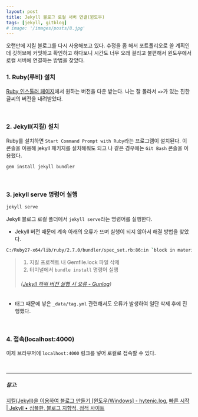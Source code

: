 ```yaml
---
layout: post
title: Jekyll 블로그 로컬 서버 연결(윈도우)
tags: [jekyll, gitblog]
# image: '/images/posts/8.jpg'
---
```


오랜만에 지킬 블로그를 다시 사용해보고 있다. 수정을 좀 해서 포트폴리오로 쓸 계획인데 깃허브에 커밋하고 확인하고 하다보니 시간도 너무 오래 걸리고 불편해서 윈도우에서 로컬 서버에 연결하는 방법을 찾았다.

### 1. Ruby(루비) 설치
[Ruby 인스톨러 페이지](https://rubyinstaller.org/downloads/)에서 원하는 버전을 다운 받는다. 나는 잘 몰라서  `=>`가 있는 진한 글씨의 버전을 내려받았다.

<br>

### 2. Jekyll(지킬) 설치
Ruby를 설치하면 `Start Command Prompt with Ruby`라는 프로그램이 설치된다. 이 콘솔을 이용해 jekyll 패키지를 설치해줘도 되고 나 같은 경우에는 `Git Bash` 콘솔을 이용했다.

```bash
gem install jekyll bundler
```

<br>

### 3. jekyll serve 명령어 실행
```bash
jekyll serve
```

Jekyll 블로그 로컬 폴더에서 `jekyll serve`라는 명령어를 실행한다.

- Jekyll 버전 때문에 계속 아래의 오류가 뜨며 실행이 되지 않아서 해결 방법을 찾았다.

```bash
C:/Ruby27-x64/lib/ruby/2.7.0/bundler/spec_set.rb:86:in `block in materialize': Could not find public_suffix-4.0.5 in any of the sources (Bundler::GemNotFound)
```

> 1. 지킬 프로젝트 내 Gemfile.lock 파일 삭제
> 2. 터미널에서 `bundle install` 명령어 실행
> ###### ([Jekyll 하위 버전 실행 시 오류 - Gunlog](https://gunlog.dev/Jekyll-Error/))

- 태그 때문에 넣은 `_data/tag.yml` 관련해서도 오류가 발생하여 일단 삭제 후에 진행했다.

<br>

### 4. 접속(localhost:4000)
이제 브라우저에 `localhost:4000` 링크를 넣어 로컬로 접속할 수 있다.

<br>

---

##### 참고:
[지킬(Jekyll)을 이용하여 블로그 만들기 [윈도우/Windows] - hytenic.log](https://velog.io/@hytenic/%EC%A7%80%ED%82%ACJekyll%EC%9D%84-%EC%9D%B4%EC%9A%A9%ED%95%98%EC%97%AC-%EB%B8%94%EB%A1%9C%EA%B7%B8-%EB%A7%8C%EB%93%A4%EA%B8%B0-%EC%9C%88%EB%8F%84%EC%9A%B0Windows),
[빠른 시작 | Jekyll • 심플한, 블로그 지향적, 정적 사이트](https://jekyllrb-ko.github.io/docs/)